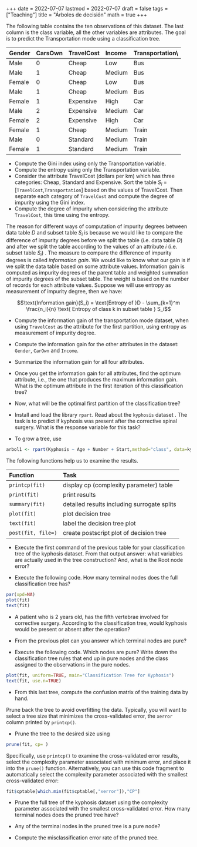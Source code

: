 +++
date      = 2022-07-07
lastmod   = 2022-07-07
draft     = false
tags      = ["Teaching"]
title     = "Árboles de decisión"
math      = true
+++

The following table contains the ten observations of this dataset. The last column is the class variable, all the other variables are attributes. The goal is to predict the Transportation mode using a classification tree.

Gender|	CarsOwn|	TravelCost|	Income|	Transportation\\
|:-------|:-------|:-------|:-------|:-------|
Male|	0|	Cheap|	Low|	Bus
Male|	1|	Cheap|	Medium|	Bus
Female| 0|	Cheap|	Low|	Bus
Male|	1|	Cheap|	Medium|	Bus
Female|	1|	Expensive|	High|	Car
Male|	2|	Expensive|	Medium|	Car
Female|	2|	Expensive|	High|	Car
Female|	1|	Cheap|	Medium|	Train
Male|	0|	Standard|	Medium|	Train
Female|	1|	Standard|	Medium |Train

* Compute the Gini index using only the Transportation variable.
* Compute the entropy using only the Transportation variable.
* Consider the attribute TravelCost (dollars per km) which has three categories: Cheap, Standard and Expensive. Sort the table $S_i$ = [`TravelCost`,`Transportation`] based on the values of TravelCost. Then separate each category of `TravelCost` and compute the degree of impurity using the Gini index.
* Compute the degree of impurity when considering the attribute `TravelCost`, this time using the entropy.

The reason for different ways of computation of impurity degrees between data table $D$ and subset table $S_i$ is because we would like to compare the difference of impurity degrees before we split the table (i.e. data table $D$) and after we split the table according to the values of an attribute $i$ (i.e. subset table $S_i$) . The measure to compare the difference of impurity degrees is called *information gain*. We would like to know what our gain is if we split the data table based on some attribute values. Information gain is computed as impurity degrees of the parent table and weighted summation of impurity degrees of the subset table. The weight is based on the number of records for each attribute values. Suppose we will use entropy as measurement of impurity degree, then we have:

$$\text{Information gain}(S_i) = \text{Entropy of }D - \sum_{k=1}^m \frac{n_i}{n} \text{ Entropy of class k in subset table } S_i$$

* Compute the information gain of the transportation mode dataset, when using `TravelCost` as the attribute for the first partition, using entropy as measurement of impurity degree.

* Compute the information gain for the other attributes in the dataset: `Gender`, `CarOwn` and `Income`.
* Summarize the information gain for all four attributes.
* Once you get the information gain for all attributes, find the optimum attribute, i.e., the one that produces the maximum information gain. What is the optimum attribute in the first iteration of this classification tree?
* Now, what will be the optimal first partition of the classification tree?


* Install and load the library `rpart`. Read about the `kyphosis` dataset . The task is to predict if kyphosis was present after the corrective spinal surgery. What is the response variable for this task? 

* To grow a tree, use 

```r
arbol1 <- rpart(Kyphosis ~ Age + Number + Start,method="class", data=kyphosis)`
```


The following functions help us to examine the results.

|Function | Task |
|:--------|:--------|
`printcp(fit)` |display cp (complexity parameter) table|
`print(fit)`	|print results|
`summary(fit)`	|detailed results including surrogate splits|
`plot(fit)`	| plot decision tree|
`text(fit)`	| label the decision tree plot|
`post(fit, file=)`	|create postscript plot of decision tree|


* Execute the first command of the previous table for your classification tree of the kyphosis dataset. From that output answer: what variables are actually used in the tree construction? And, what is the Root node error?

* Execute the following code. How many terminal nodes does the full classification tree has?

```r
par(xpd=NA)
plot(fit)
text(fit)
```

* A patient who is 2 years old, has the fifth vertebrae involved for corrective surgery. According to the classification tree, would kyphosis would be present or absent after the operation?  

* From the previous plot can you answer which terminal nodes are pure?

* Execute the following code. Which nodes are pure? Write down the classification tree rules that end up in pure nodes and the class assigned to the observations in the pure nodes.


```r
plot(fit, uniform=TRUE, main="Classification Tree for Kyphosis")
text(fit, use.n=TRUE)
```

* From this last tree, compute the confusion matrix of the training data by hand.


Prune back the tree to avoid overfitting the data. Typically, you will want to select a tree size that minimizes the cross-validated error, the `xerror` column printed by `printcp()`. 

* Prune the tree to the desired size using

```r
prune(fit, cp= )
```

Specifically, use `printcp()` to examine the cross-validated error results, select the complexity parameter associated with minimum error, and place it into the `prune()` function. Alternatively, you can use this code fragment to automatically select the complexity parameter associated with the smallest cross-validated error:

```r
fit$cptable[which.min(fit$cptable[,"xerror"]),"CP"]
```


* Prune the full tree of the kyphosis dataset using  the complexity parameter associated with the smallest cross-validated error. How many terminal nodes does the pruned tree have?

* Any of the terminal nodes in the pruned tree is a pure node?

* Compute the misclassification error rate of the pruned tree.
